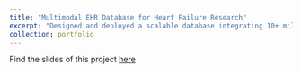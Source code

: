 ```yaml
---
title: "Multimodal EHR Database for Heart Failure Research"
excerpt: "Designed and deployed a scalable database integrating 10+ million records from 40,000+ patients across 31 hospitals. Standardized data across diverse sources to enable real-world evidence studies, creating a generalizable, multi-center database that promotes fair representation across patient populations.<br/><img src='/images/synthetic.png'>"
collection: portfolio
---
```

 
Find the slides of this project [here](https://drive.google.com/file/d/1Do4IqOk6nxPjoOOQu4iv7Pw0uj6QHs6D/view?usp=sharing)
